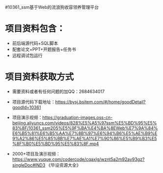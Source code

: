 #10361_ssm基于Web的流浪狗收容领养管理平台

# 项目资料包含：
* 前后端源代码+SQL脚本
* 配套论文+PPT+开题报告+任务书
* 远程调试包运行

# 项目资料获取方式
* 需要资料或者有任何问题的加QQ：2684634017

* 项目源代码下载地址：https://bysj.bsitem.com/#/home/goodDetail?goodId=10361

* 项目演示视频：https://graduation-images.oss-cn-beijing.aliyuncs.com/videos/828%E5%A5%97ssm%E5%BD%95%E5%83%8F/10361_ssm205%E5%9F%BA%E4%BA%8EWeb%E7%9A%84%E6%B5%81%E6%B5%AA%E7%8B%97%E6%94%B6%E5%AE%B9%E9%A2%86%E5%85%BB%E7%AE%A1%E7%90%86%E5%B9%B3%E5%8F%B0%E5%BD%95%E5%83%8F.mp4


* 2000+项目及演示视频：https://www.yuque.com/codercode/cqaxlg/wznt5a2m92ay93gz?singleDoc#lND3 《毕设资源大全》




